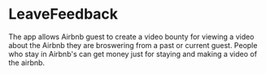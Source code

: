 # LeaveFeedback

The app allows Airbnb guest to create a video bounty for viewing a video about the Airbnb they are broswering from a past or current guest.
People who stay in Airbnb's can get money just for staying and making a video of the airbnb. 
